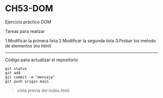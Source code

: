 # CH53-DOM
Ejercicio práctico  DOM 

Tareas para realizar 

1.Modificar la primera lista
2.Modificar la segunda lista 
3.Probar los metodo de elementos  (no html)

---
Código para actualizar el repositorio

 ``` 
git status 
git add
git commit -m "mensaje"
git push origin main 
 ``` 

>vista previa del index.html
